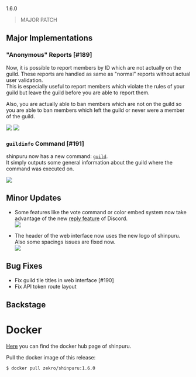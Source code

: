1.6.0

> MAJOR PATCH

## Major Implementations

### "Anonymous" Reports [#189]

Now, it is possible to report members by ID which are not actually on the guild. These reports are handled as same as "normal" reports without actual user validation.  
This is especially useful to report members which violate the rules of your guild but leave the guild before you are able to report them.

Also, you are actually able to ban members which are not on the guild so you are able to ban members which left the guild or never were a member of the guild.

![](https://i.imgur.com/MNqwsCR.png)
![](https://i.imgur.com/3trvWHm.png)

### `guildinfo` Command [#191]

shinpuru now has a new command: [`guild`](https://github.com/zekroTJA/shinpuru/wiki/Commands#guild).  
It simply outputs some general information about the guild where the command was executed on.

![](https://i.imgur.com/8RmrDT7.png)

## Minor Updates

- Some features like the vote command or color embed system now take advantage of the new [reply feature](https://support.discord.com/hc/en-us/articles/360057382374-Replies-FAQ) of Discord.  
![](https://i.imgur.com/wOjcqyv.png)

- The header of the web interface now uses the new logo of shinpuru. Also some spacings issues are fixed now.  
![](https://i.imgur.com/vEU7PJv.png)

## Bug Fixes

- Fix guild tile titles in web interface [#190]
- Fix API token route layout

## Backstage


# Docker

[Here](https://hub.docker.com/r/zekro/shinpuru) you can find the docker hub page of shinpuru.

Pull the docker image of this release:
```
$ docker pull zekro/shinpuru:1.6.0
```